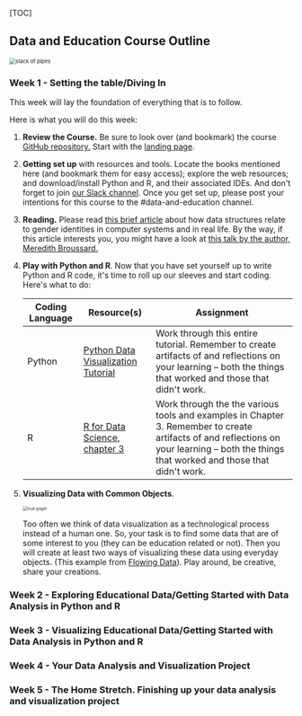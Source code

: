[TOC]

## Data and Education Course Outline
<img src="https://plus.unsplash.com/premium_photo-1661373732193-ea19ebe7f51d?ixlib=rb-4.0.3&ixid=M3wxMjA3fDB8MHxwaG90by1wYWdlfHx8fGVufDB8fHx8fA%3D%3D&auto=format&fit=crop&w=1171&q=80" alt="stack of pipes" style="zoom:67%;" />

### Week 1 - Setting the table/Diving In

This week will lay the foundation of everything that is to follow.

Here is what you will do this week:

1. **Review the Course.** Be sure to look over (and bookmark) the course [GitHub repository.](https://github.com/drardito/CS-Ed-Data-and-AI/tree/main) Start with the [landing page](https://github.com/drardito/CS-Ed-Data-and-AI/blob/main/Exploring%20Data%20and%20AI%20in%20Education.md).

2. **Getting set up** with resources and tools. Locate the books mentioned here (and bookmark them for easy access); explore the web resources; and download/install Python and R, and their associated IDEs. And don't forget to join [our Slack channel](https://join.slack.com/t/newworkspace-kbf1630/shared_invite/zt-1vx3yccpi-nki_qF3DAD~AFsKTgelqRQ). Once you get set up, please post your intentions for this course to the #data-and-education channel.

3. **Reading.** Please read [this brief article](https://slate.com/technology/2019/10/gender-binary-nonbinary-code-databases-values.html?utm_medium=social&utm_campaign=traffic&utm_source=article&utm_content=web_share) about how data structures relate to gender identities in computer systems and in real life. By the way, if this article interests you, you might have a look at [this talk by the author, Meredith Broussard.](https://youtu.be/DP0cuUOXS6Q)

4. **Play with Python and R**. Now that you have set yourself up to write Python and R code, it's time to roll up our sleeves and start coding. Here's what to do:

   | Coding Language | Resource(s)                                                  | Assignment                                                   |
   | --------------- | ------------------------------------------------------------ | ------------------------------------------------------------ |
   | Python          | [Python Data Visualization Tutorial](https://towardsdatascience.com/how-to-do-visualization-using-python-from-scratch-651304b5ee7https://towardsdatascience.com/how-to-do-visualization-using-python-from-scratch-651304b5ee7aa) | Work through this entire tutorial. Remember to create artifacts of and reflections on your learning – both the things that worked and those that didn't work. |
   | R               | [R for Data Science, chapter 3](https://r4ds.had.co.nz/data-visualisation.html) | Work through the the various tools and examples in Chapter 3. Remember to create artifacts of and reflections on your learning – both the things that worked and those that didn't work. |

   

5. **Visualizing Data with Common Objects**. 

   <img src="https://flowingdata.com/wp-content/uploads/2017/06/Bladder-e1523574916903-720x597.png" alt="fruit graph" style="zoom:50%;" />

   Too often we think of data visualization as a technological process instead of a human one. So, your task is to find some data that are of some interest to you (they can be education related or not). Then you will create at least two ways of visualizing these data using everyday objects. (This example from [Flowing Data](https://flowingdata.com/2018/04/17/visualizing-differences/)). Play around, be creative, share your creations.



### Week 2 - Exploring Educational Data/Getting Started with Data Analysis in Python and R

### Week 3 - Visualizing Educational Data/Getting Started with Data Analysis in Python and R

### Week 4 - Your Data Analysis and Visualization Project

### Week 5 - The Home Stretch. Finishing up your data analysis and visualization project





